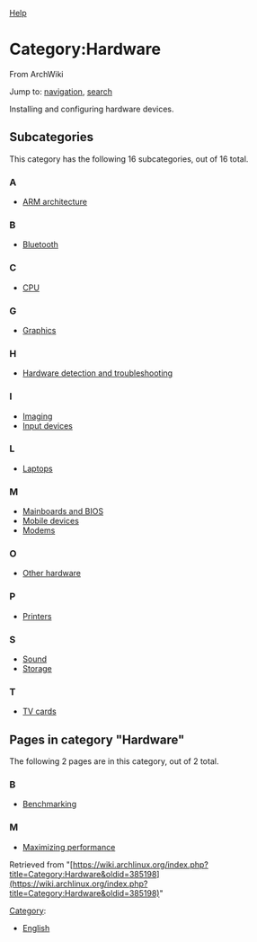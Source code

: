 [Help](//www.mediawiki.org/wiki/Special:MyLanguage/Help:Categories)

# Category:Hardware

From ArchWiki

Jump to: [navigation](#column-one), [search](#searchInput)

Installing and configuring hardware devices.

## Subcategories

This category has the following 16 subcategories, out of 16 total.

### A

*   [ARM architecture](/index.php/Category:ARM_architecture "Category:ARM architecture")

### B

*   [Bluetooth](/index.php/Category:Bluetooth "Category:Bluetooth")

### C

*   [CPU](/index.php/Category:CPU "Category:CPU")

### G

*   [Graphics](/index.php/Category:Graphics "Category:Graphics")

### H

*   [Hardware detection and troubleshooting](/index.php/Category:Hardware_detection_and_troubleshooting "Category:Hardware detection and troubleshooting")

### I

*   [Imaging](/index.php/Category:Imaging "Category:Imaging")
*   [Input devices](/index.php/Category:Input_devices "Category:Input devices")

### L

*   [Laptops](/index.php/Category:Laptops "Category:Laptops")

### M

*   [Mainboards and BIOS](/index.php/Category:Mainboards_and_BIOS "Category:Mainboards and BIOS")
*   [Mobile devices](/index.php/Category:Mobile_devices "Category:Mobile devices")
*   [Modems](/index.php/Category:Modems "Category:Modems")

### O

*   [Other hardware](/index.php/Category:Other_hardware "Category:Other hardware")

### P

*   [Printers](/index.php/Category:Printers "Category:Printers")

### S

*   [Sound](/index.php/Category:Sound "Category:Sound")
*   [Storage](/index.php/Category:Storage "Category:Storage")

### T

*   [TV cards](/index.php/Category:TV_cards "Category:TV cards")

## Pages in category "Hardware"

The following 2 pages are in this category, out of 2 total.

### B

*   [Benchmarking](/index.php/Benchmarking "Benchmarking")

### M

*   [Maximizing performance](/index.php/Maximizing_performance "Maximizing performance")

Retrieved from "[https://wiki.archlinux.org/index.php?title=Category:Hardware&oldid=385198](https://wiki.archlinux.org/index.php?title=Category:Hardware&oldid=385198)"

[Category](/index.php/Special:Categories "Special:Categories"):

*   [English](/index.php/Category:English "Category:English")